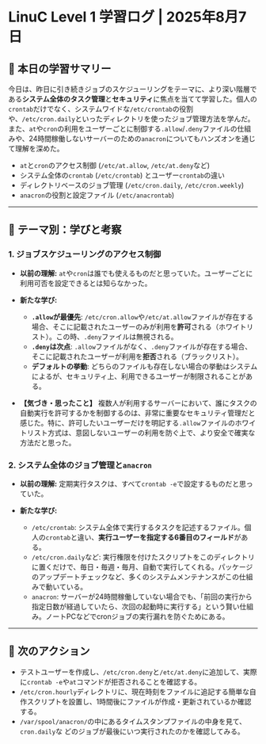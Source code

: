 # LinuC Level 1 学習ログ | 2025年8月7日

## 🎯 本日の学習サマリー

今日は、昨日に引き続きジョブのスケジューリングをテーマに、より深い階層である**システム全体のタスク管理**と**セキュリティ**に焦点を当てて学習した。個人の`crontab`だけでなく、システムワイドな`/etc/crontab`の役割や、`/etc/cron.daily`といったディレクトリを使ったジョブ管理方法を学んだ。また、`at`や`cron`の利用をユーザーごとに制御する`.allow`/`.deny`ファイルの仕組みや、24時間稼働しないサーバーのための`anacron`についてもハンズオンを通じて理解を深めた。

* `at`と`cron`のアクセス制御 (`/etc/at.allow`, `/etc/at.deny`など)
* システム全体の`crontab` (`/etc/crontab`) とユーザー`crontab`の違い
* ディレクトリベースのジョブ管理 (`/etc/cron.daily`, `/etc/cron.weekly`)
* `anacron`の役割と設定ファイル (`/etc/anacrontab`)

---

## 🤔 テーマ別：学びと考察

### 1. ジョブスケジューリングのアクセス制御

* **以前の理解:**
    `at`や`cron`は誰でも使えるものだと思っていた。ユーザーごとに利用可否を設定できるとは知らなかった。

* **新たな学び:**
    -   **`.allow`が最優先**: `/etc/cron.allow`や`/etc/at.allow`ファイルが存在する場合、そこに記載されたユーザーのみが利用を**許可**される（ホワイトリスト）。この時、`.deny`ファイルは無視される。
    -   **`.deny`は次点**: `.allow`ファイルがなく、`.deny`ファイルが存在する場合、そこに記載されたユーザーが利用を**拒否**される（ブラックリスト）。
    -   **デフォルトの挙動**: どちらのファイルも存在しない場合の挙動はシステムによるが、セキュリティ上、利用できるユーザーが制限されることがある。

* **【気づき・思ったこと】**
    複数人が利用するサーバーにおいて、誰にタスクの自動実行を許可するかを制御するのは、非常に重要なセキュリティ管理だと感じた。特に、許可したいユーザーだけを明記する`.allow`ファイルのホワイトリスト方式は、意図しないユーザーの利用を防ぐ上で、より安全で確実な方法だと思った。

### 2. システム全体のジョブ管理と`anacron`

* **以前の理解:**
    定期実行タスクは、すべて`crontab -e`で設定するものだと思っていた。

* **新たな学び:**
    -   `/etc/crontab`: システム全体で実行するタスクを記述するファイル。個人の`crontab`と違い、**実行ユーザーを指定する6番目のフィールド**がある。
    -   `/etc/cron.daily`など: 実行権限を付けたスクリプトをこのディレクトリに置くだけで、毎日・毎週・毎月、自動で実行してくれる。パッケージのアップデートチェックなど、多くのシステムメンテナンスがこの仕組みで動いている。
    -   `anacron`: サーバーが24時間稼働していない場合でも、「前回の実行から指定日数が経過していたら、次回の起動時に実行する」という賢い仕組み。ノートPCなどでcronジョブの実行漏れを防ぐためにある。

---

## 🚀 次のアクション

* テストユーザーを作成し、`/etc/cron.deny`と`/etc/at.deny`に追加して、実際に`crontab -e`や`at`コマンドが拒否されることを確認する。
* `/etc/cron.hourly`ディレクトリに、現在時刻をファイルに追記する簡単な自作スクリプトを設置し、1時間後にファイルが作成・更新されているか確認する。
* `/var/spool/anacron/`の中にあるタイムスタンプファイルの中身を見て、`cron.daily`な
どのジョブが最後にいつ実行されたのかを確認してみる。
